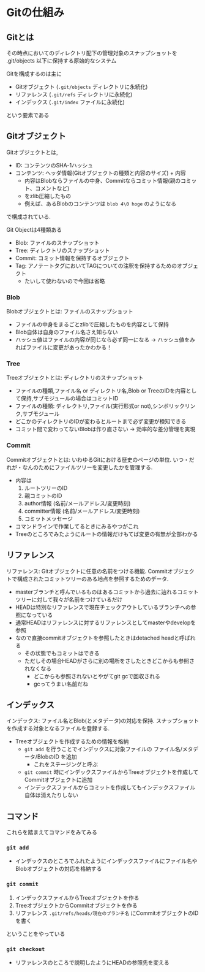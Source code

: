 # Gitの仕組み

## Gitとは

その時点においてのディレクトリ配下の管理対象のスナップショットを .git/objects 以下に保持する原始的なシステム

Gitを構成するのは主に

- Gitオブジェクト (`.git/objects` ディレクトリに永続化)
- リファレンス (`.git/refs` ディレクトリに永続化)
- インデックス (`.git/index` ファイルに永続化)

という要素である

## Gitオブジェクト

Gitオブジェクトとは,

- ID: コンテンツのSHA-1ハッシュ
- コンテンツ: ヘッダ情報(Gitオブジェクトの種類と内容のサイズ) + 内容
    - 内容はBlobならファイルの中身、Commitならコミット情報(親のコミット、コメントなど)
    - をzlib圧縮したもの
    - 例えば、あるBlobのコンテンツは `blob 4\0 hoge` のようになる

で構成されている.

Git Objectは4種類ある

- Blob: ファイルのスナップショット
- Tree: ディレクトリのスナップショット
- Commit: コミット情報を保持するオブジェクト
- Tag: アノテートタグにおいてTAGについての注釈を保持するためのオブジェクト
    - たいして使わないので今回は省略

### Blob

Blobオブジェクトとは: ファイルのスナップショット

- ファイルの中身をまるごとzlibで圧縮したものを内容として保持
- Blob自体は自身のファイル名さえ知らない
- ハッシュ値はファイルの内容が同じなら必ず同一になる -> ハッシュ値をみればファイルに変更があったかわかる！

### Tree

Treeオブジェクトとは: ディレクトリのスナップショット

- ファイルの種類,ファイル名 or ディレクトリ名,Blob or TreeのIDを内容として保持,サブモジュールの場合はコミットID
- ファイルの種類: ディレクトリ,ファイル(実行形式or not),シンボリックリンク,サブモジュール
- どこかのディレクトリのIDが変わるとルートまで必ず変更が検知できる
- コミット間で変わってないBlobは作り直さない -> 効率的な差分管理を実現

### Commit

Commitオブジェクトとは: いわゆるGitにおける歴史のページの単位. いつ・だれが・なんのためにファイルツリーを変更したかを管理する.

- 内容は
    1. ルートツリーのID
    2. 親コミットのID
    3. author情報 (名前/メールアドレス/変更時刻)
    4. committer情報 (名前/メールアドレス/変更時刻)
    5. コミットメッセージ
- コマンドラインで作業してるときにみるやつがこれ
- Treeのところでみたようにルートの情報だけもてば変更の有無が全部わかる

## リファレンス

リファレンス: Gitオブジェクトに任意の名前をつける機能. Commitオブジェクトで構成されたコミットツリーのある地点を参照するためのデータ.

- masterブランチと呼んでいるものはあるコミットから過去に辿れるコミットツリーに対して我々が名前をつけているだけ
- HEADは特別なリファレンスで現在チェックアウトしているブランチへの参照になっている
- 通常HEADはリファレンスに対するリファレンスとしてmasterやdevelopを参照
- なので直接commitオブジェクトを参照したときはdetached headと呼ばれる
    - その状態でもコミットはできる
    - ただしその場合HEADがさらに別の場所をさしたときどこからも参照されなくなる
        - どこからも参照されないとやがてgit gcで回収される
        - gcってうまい名前だね

## インデックス

インデックス: ファイル名とBlob(とメタデータ)の対応を保持. スナップショットを作成する対象となるファイルを登録する.

- Treeオブジェクトを作成するための情報を格納
    - `git add` を行うことでインデックスに対象ファイルの ファイル名/メタデータ/BlobのID を追加
        - これをステージングと呼ぶ
    - `git commit` 時にインデックスファイルからTreeオブジェクトを作成してCommitオブジェクトに追加
    - インデックスファイルからコミットを作成してもインデックスファイル自体は消えたりしない

## コマンド

これらを踏まえてコマンドをみてみる

### `git add`

- インデックスのところでふれたようにインデックスファイルにファイル名やBlobオブジェクトの対応を格納する

### `git commit`

1. インデックスファイルからTreeオブジェクトを作る
2. TreeオブジェクトからCommitオブジェクトを作る
3. リファレンス `.git/refs/heads/現在のブランチ名` にCommitオブジェクトのIDを書く

ということをやっている

### `git checkout`

- リファレンスのところで説明したようにHEADの参照先を変える
